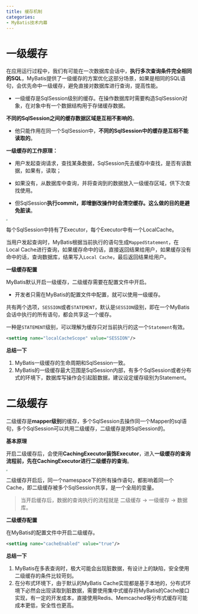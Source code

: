 ```yaml
---
title: 缓存机制
categories: 
- MyBatis技术内幕
---
```


# 一级缓存

在应用运行过程中，我们有可能在一次数据库会话中，**执行多次查询条件完全相同的SQL**，MyBatis提供了一级缓存的方案优化这部分场景，如果是相同的SQL语句，会优先命中一级缓存，避免直接对数据库进行查询，提高性能。

* 一级缓存是SqlSession级别的缓存。在操作数据库时需要构造SqlSession对象，在对象中有一个数据结构用于存储缓存数据。

**不同的SqlSession之间的缓存数据区域是互相不影响的**。

* 他只能作用在同一个SqlSession中，**不同的SqlSession中的缓存是互相不能读取的**。

**一级缓存的工作原理：**

* 用户发起查询请求，查找某条数据，SqlSession先去缓存中查找，是否有该数据，如果有，读取； 

* 如果没有，从数据库中查询，并将查询到的数据放入一级缓存区域，供下次查找使用。

* 但SqlSession**执行commit，即增删改操作时会清空缓存。这么做的目的是避免脏读**。

<img src="https://img-blog.csdnimg.cn/bb8097ad212d46119a30474d4b6957cd.png" style="zoom:25%;" />

每个SqlSession中持有了Executor，每个Executor中有一个LocalCache。

当用户发起查询时，MyBatis根据当前执行的语句生成`MappedStatement`，在Local Cache进行查询，如果缓存命中的话，直接返回结果给用户，如果缓存没有命中的话，查询数据库，结果写入`Local Cache`，最后返回结果给用户。

**一级缓存配置**

MyBatis默认开启一级缓存，二级缓存需要在配置文件中开启。

* 开发者只需在MyBatis的配置文件中配置，就可以使用一级缓存。

共有两个选项，`SESSION`或者`STATEMENT`，默认是`SESSION`级别，即在一个MyBatis会话中执行的所有语句，都会共享这一个缓存。

一种是`STATEMENT`级别，可以理解为缓存只对当前执行的这一个`Statement`有效。

```xml
<setting name="localCacheScope" value="SESSION"/>
```

**总结一下**

1. MyBatis一级缓存的生命周期和SqlSession一致。
2. MyBatis的一级缓存最大范围是SqlSession内部，有多个SqlSession或者分布式的环境下，数据库写操作会引起脏数据，建议设定缓存级别为Statement。

# 二级缓存

二级缓存是**mapper级别**的缓存，多个SqlSession去操作同一个Mapper的sql语句，多个SqlSession可以共用二级缓存，二级缓存是跨SqlSession的。

**基本原理**

开启二级缓存后，会使用**CachingExecutor装饰Executor**，进入**一级缓存的查询流程前，先在CachingExecutor进行二级缓存的查询**。

<img src="https://img-blog.csdnimg.cn/4088e6c90eeb49cdacb5d99a16f5bbb0.png" style="zoom:25%;" />

二级缓存开启后，同一个namespace下的所有操作语句，都影响着同一个Cache，即二级缓存被多个SqlSession共享，是一个全局的变量。

> 当开启缓存后，数据的查询执行的流程就是 二级缓存 -> 一级缓存 -> 数据库。

**二级缓存配置**

在MyBatis的配置文件中开启二级缓存。

```xml
<setting name="cacheEnabled" value="true"/>
```

**总结一下**

1. MyBatis在多表查询时，极大可能会出现脏数据，有设计上的缺陷，安全使用二级缓存的条件比较苛刻。
2. 在分布式环境下，由于默认的MyBatis Cache实现都是基于本地的，分布式环境下必然会出现读取到脏数据，需要使用集中式缓存将MyBatis的Cache接口实现，有一定的开发成本，直接使用Redis、Memcached等分布式缓存可能成本更低，安全性也更高。